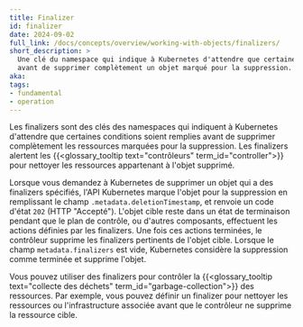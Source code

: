 ```yaml
---
title: Finalizer
id: finalizer
date: 2024-09-02
full_link: /docs/concepts/overview/working-with-objects/finalizers/
short_description: >
  Une clé du namespace qui indique à Kubernetes d'attendre que certaines conditions soient remplies
  avant de supprimer complètement un objet marqué pour la suppression.
aka: 
tags:
- fundamental
- operation
---
```

Les finalizers sont des clés des namespaces qui indiquent à Kubernetes d'attendre que certaines
conditions soient remplies avant de supprimer complètement les ressources marquées pour la suppression.
Les finalizers alertent les {{<glossary_tooltip text="contrôleurs" term_id="controller">}} pour nettoyer les ressources appartenant à l'objet supprimé.

<!--more-->

Lorsque vous demandez à Kubernetes de supprimer un objet qui a des finalizers spécifiés,
l'API Kubernetes marque l'objet pour la suppression en remplissant le champ `.metadata.deletionTimestamp`,
et renvoie un code d'état `202` (HTTP "Accepté"). L'objet cible reste dans un état de terminaison pendant que le
plan de contrôle, ou d'autres composants, effectuent les actions définies par les finalizers.
Une fois ces actions terminées, le contrôleur supprime les finalizers pertinents
de l'objet cible. Lorsque le champ `metadata.finalizers` est vide,
Kubernetes considère la suppression comme terminée et supprime l'objet.

Vous pouvez utiliser des finalizers pour contrôler la {{<glossary_tooltip text="collecte des déchets" term_id="garbage-collection">}}
des ressources. Par exemple, vous pouvez définir un finalizer pour nettoyer les ressources ou
l'infrastructure associée avant que le contrôleur ne supprime la ressource cible.
